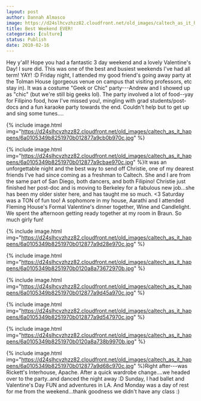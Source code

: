 ```yaml
---
layout: post
author: Dannah Almasco
image: https://d24slhcvzhzz82.cloudfront.net/old_images/caltech_as_it_happens/6a0105349b8251970b012877a9caaf970c.jpg
title: Best Weekend EVER!
categories: [culture]
status: Publish
date: 2010-02-16
---
```


Hey y'all! Hope you had a fantastic 3 day weekend and a lovely Valentine's Day!
I sure did. This was one of the best and busiest weekends I've had all term! YAY! :D
Friday night, I attended my good friend's going away party at the Tolman House (gorgeous venue on campus that visiting professors, etc stay in). It was a costume "Geek or Chic" party---Andrew and I showed up as "chic" (but we're still big geeks lol). The party involved a lot of food--yay for Filipino food, how I've missed you!, mingling with grad students/post-docs and a fun karaoke party towards the end. Couldn't help but to get up and sing some tunes....


{% include image.html img="https://d24slhcvzhzz82.cloudfront.net/old_images/caltech_as_it_happens/6a0105349b8251970b012877a9cb0b970c.jpg" %}

{% include image.html img="https://d24slhcvzhzz82.cloudfront.net/old_images/caltech_as_it_happens/6a0105349b8251970b012877a9cbae970c.jpg" %}It was an unforgettable night and the best way to send off Christie, one of my dearest friends I've had since coming as a freshman to Caltech. She and I are from the same part of San Diego, both dancers, and both Filipino! Christie just finished her post-doc and is moving to Berkeley for a fabulous new job...she has been my older sister here, and has taught me so much. &lt;3
Saturday was a TON of fun too! A sophomore in my house, Aarathi and I attended Fleming House's Formal Valentine's dinner together, Wine and Candlelight. We spent the afternoon getting ready together at my room in Braun. So much girly fun!

{% include image.html img="https://d24slhcvzhzz82.cloudfront.net/old_images/caltech_as_it_happens/6a0105349b8251970b012877a9d28e970c.jpg" %}

{% include image.html img="https://d24slhcvzhzz82.cloudfront.net/old_images/caltech_as_it_happens/6a0105349b8251970b0120a8a73672970b.jpg" %}

{% include image.html img="https://d24slhcvzhzz82.cloudfront.net/old_images/caltech_as_it_happens/6a0105349b8251970b012877a9d45a970c.jpg" %}

{% include image.html img="https://d24slhcvzhzz82.cloudfront.net/old_images/caltech_as_it_happens/6a0105349b8251970b012877a9d547970c.jpg" %}

{% include image.html img="https://d24slhcvzhzz82.cloudfront.net/old_images/caltech_as_it_happens/6a0105349b8251970b0120a8a738b9970b.jpg" %}

{% include image.html img="https://d24slhcvzhzz82.cloudfront.net/old_images/caltech_as_it_happens/6a0105349b8251970b012877a9d68c970c.jpg" %}Right after---was Rickett's Interhouse, Apache. After a quick wardrobe change....we headed over to the party..and danced the night away :D
Sunday, I had ballet and Valentine's Day FUN and adventures in LA. And Monday was a day of rest for me from the weekend...thank goodness we didn't have any class :)

